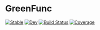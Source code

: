# GreenFunc

[![Stable](https://img.shields.io/badge/docs-stable-blue.svg)](https://numericalEFT.github.io/GreenFunc.jl/stable)
[![Dev](https://img.shields.io/badge/docs-dev-blue.svg)](https://numericalEFT.github.io/GreenFunc.jl/dev)
[![Build Status](https://github.com/numericalEFT/GreenFunc.jl/actions/workflows/CI.yml/badge.svg?branch=main)](https://github.com/numericalEFT/GreenFunc.jl/actions/workflows/CI.yml?query=branch%3Amain)
[![Coverage](https://codecov.io/gh/numericalEFT/GreenFunc.jl/branch/main/graph/badge.svg)](https://codecov.io/gh/fsxbhyy/GreenFunc.jl)
